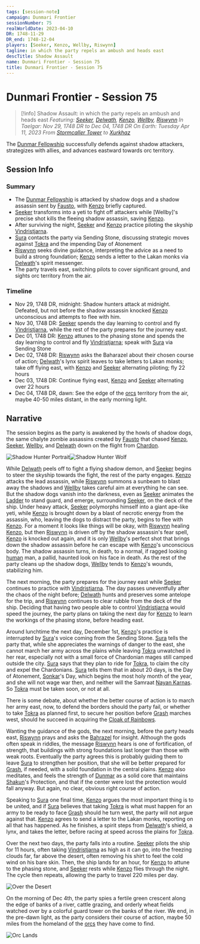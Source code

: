 ```yaml
---
tags: [session-note]
campaign: Dunmari Frontier
sessionNumber: 75
realWorldDate: 2023-04-10
DR: 1748-11-29
DR_end: 1748-12-04
players: [Seeker, Kenzo, Wellby, Riswynn]
tagline: in which the party repels an ambush and heads east
descTitle: Shadow Assault
name: Dunmari Frontier - Session 75
title: Dunmari Frontier - Session 75
---
```

# Dunmari Frontier - Session 75

>[!info] Shadow Assault: in which the party repels an ambush and heads east
> *Featuring: [Seeker](<../../../people/pcs/dunmar-fellowship/seeker.md>), [Delwath](<../../../people/pcs/dunmar-fellowship/delwath.md>), [Kenzo](<../../../people/pcs/dunmar-fellowship/kenzo.md>), [Wellby](<../../../people/pcs/dunmar-fellowship/wellby.md>), [Riswynn](<../../../people/pcs/dunmar-fellowship/riswynn.md>)*
> *In Taelgar: Nov 29, 1748 DR to Dec 04, 1748 DR*
> *On Earth: Tuesday Apr 11, 2023*
> *From [Stormcaller Tower](<../../../gazetteer/greater-dunmar/dunmari-basin/stormcaller-tower.md>) to [Xurkhaz](<../../../gazetteer/istaros-watershed/xurkhaz/xurkhaz.md>)*

The [Dunmar Fellowship](<../../../people/pcs/dunmar-fellowship/dunmar-fellowship.md>) successfully defends against shadow attackers, strategizes with allies, and advances eastward towards orc territory.

## Session Info
### Summary
- The [Dunmar Fellowship](<../../../people/pcs/dunmar-fellowship/dunmar-fellowship.md>) is attacked by shadow dogs and a shadow assassin sent by [Fausto](<../../../people/chardonians/fausto.md>), with [Kenzo](<../../../people/pcs/dunmar-fellowship/kenzo.md>) briefly captured.
- [Seeker](<../../../people/pcs/dunmar-fellowship/seeker.md>) transforms into a yeti to fight off attackers while [Wellby]'s precise shot kills the fleeing shadow assassin, saving [Kenzo](<../../../people/pcs/dunmar-fellowship/kenzo.md>).
- After surviving the night, [Seeker](<../../../people/pcs/dunmar-fellowship/seeker.md>) and [Kenzo](<../../../people/pcs/dunmar-fellowship/kenzo.md>) practice piloting the skyship [Vindristjarna](<../../../things/ships/vindristjarna.md>).
- [Sura](<../../../people/dunmari/sura.md>) contacts the party via Sending Stone, discussing strategic moves against [Tokra](<../../../gazetteer/greater-dunmar/realms/dunmar/central-dunmar/tokra/tokra.md>) and the impending Day of Atonement
- [Riswynn](<../../../people/pcs/dunmar-fellowship/riswynn.md>) seeks divine guidance, interpreting the advice as a need to build a strong foundation; [Kenzo](<../../../people/pcs/dunmar-fellowship/kenzo.md>) sends a letter to the Lakan monks via [Delwath](<../../../people/pcs/dunmar-fellowship/delwath.md>)'s spirit messenger.
- The party travels east, switching pilots to cover significant ground, and sights orc territory from the air.

### Timeline
- Nov 29, 1748 DR, midnight: Shadow hunters attack at midnight. Defeated, but not before the shadow assassin knocked [Kenzo](<../../../people/pcs/dunmar-fellowship/kenzo.md>) unconscious and attempts to flee with him.
- Nov 30, 1748 DR: [Seeker](<../../../people/pcs/dunmar-fellowship/seeker.md>) spends the day learning to control and fly [Vindristjarna](<../../../things/ships/vindristjarna.md>), while the rest of the party prepares for the journey east.
- Dec 01, 1748 DR: [Kenzo](<../../../people/pcs/dunmar-fellowship/kenzo.md>) attunes to the phasing stone and spends the day learning to control and fly [Vindristjarna](<../../../things/ships/vindristjarna.md>); speak with [Sura](<../../../people/dunmari/sura.md>) via Sending Stone
- Dec 02, 1748 DR: [Riswynn](<../../../people/pcs/dunmar-fellowship/riswynn.md>) asks the Baharazel about their chosen course of action; [Delwath](<../../../people/pcs/dunmar-fellowship/delwath.md>)'s lynx spirit leaves to take letters to Lakan monks; take off flying east, with [Kenzo](<../../../people/pcs/dunmar-fellowship/kenzo.md>) and [Seeker](<../../../people/pcs/dunmar-fellowship/seeker.md>) alternating piloting; fly 22 hours
- Dec 03, 1748 DR: Continue flying east, [Kenzo](<../../../people/pcs/dunmar-fellowship/kenzo.md>) and [Seeker](<../../../people/pcs/dunmar-fellowship/seeker.md>) alternating over 22 hours
- Dec 04, 1748 DR, dawn: See the edge of the [orcs](<../../../species/children-of-the-embodied-gods/orcs/orcs.md>) territory from the air, maybe 40-50 miles distant, in the early morning light.

## Narrative
The session begins as the party is awakened by the howls of shadow dogs, the same chalyte zombie assassins created by [Fausto](<../../../people/chardonians/fausto.md>) that chased [Kenzo](<../../../people/pcs/dunmar-fellowship/kenzo.md>), [Seeker](<../../../people/pcs/dunmar-fellowship/seeker.md>), [Wellby](<../../../people/pcs/dunmar-fellowship/wellby.md>), and [Delwath](<../../../people/pcs/dunmar-fellowship/delwath.md>) down on the flight from [Chardon](<../../../gazetteer/west-coast/chardonian-empire/chardon/chardon.md>). 

![Shadow Hunter Portrait](../../../assets/shadow-hunter-portrait.png)![Shadow Hunter Wolf](../../../assets/shadow-hunter-wolf.png)

While [Delwath](<../../../people/pcs/dunmar-fellowship/delwath.md>) peels off to fight a flying shadow demon, and [Seeker](<../../../people/pcs/dunmar-fellowship/seeker.md>) begins to steer the skyship towards the fight, the rest of the party engages. [Kenzo](<../../../people/pcs/dunmar-fellowship/kenzo.md>) attacks the lead assassin, while [Riswynn](<../../../people/pcs/dunmar-fellowship/riswynn.md>) summons a sunbeam to blast away the shadows and [Wellby](<../../../people/pcs/dunmar-fellowship/wellby.md>) takes careful aim at everything he can see. But the shadow dogs vanish into the darkness, even as [Seeker](<../../../people/pcs/dunmar-fellowship/seeker.md>) animates the [Ladder](<../../../people/pcs/dunmar-fellowship/companions/ladder.md>) to stand guard, and emerge, surrounding [Seeker](<../../../people/pcs/dunmar-fellowship/seeker.md>), on the deck of the ship. Under heavy attack, [Seeker](<../../../people/pcs/dunmar-fellowship/seeker.md>) polymorphs himself into a giant ape-like yeti, while [Kenzo](<../../../people/pcs/dunmar-fellowship/kenzo.md>) is brought down by a blast of necrotic energy from the assassin, who, leaving the dogs to distract the party, begins to flee with [Kenzo](<../../../people/pcs/dunmar-fellowship/kenzo.md>). For a moment it looks like things will be okay, with [Riswynn](<../../../people/pcs/dunmar-fellowship/riswynn.md>) healing [Kenzo](<../../../people/pcs/dunmar-fellowship/kenzo.md>), but then [Riswynn](<../../../people/pcs/dunmar-fellowship/riswynn.md>) is driven off by the shadow assassin's fear spell, [Kenzo](<../../../people/pcs/dunmar-fellowship/kenzo.md>) is knocked out again, and it is only [Wellby](<../../../people/pcs/dunmar-fellowship/wellby.md>)'s perfect shot that brings down the shadow assassin before he can escape with [Kenzo](<../../../people/pcs/dunmar-fellowship/kenzo.md>)'s unconscious body. The shadow assassin turns, in death, to a normal, if ragged looking [human](<../../../species/children-of-divine-creation/humans/humans.md>) man, a pallid, haunted look on his face in death. As the rest of the party cleans up the shadow dogs, [Wellby](<../../../people/pcs/dunmar-fellowship/wellby.md>) tends to [Kenzo](<../../../people/pcs/dunmar-fellowship/kenzo.md>)'s wounds, stabilizing him. 

The next morning, the party prepares for the journey east while [Seeker](<../../../people/pcs/dunmar-fellowship/seeker.md>) continues to practice with [Vindristjarna](<../../../things/ships/vindristjarna.md>). The day passes uneventfully after the chaos of the night before; [Delwath](<../../../people/pcs/dunmar-fellowship/delwath.md>) hunts and preserves some antelope for the trip, and [Riswynn](<../../../people/pcs/dunmar-fellowship/riswynn.md>) continues to clear rubble from the deck of the ship. Deciding that having two people able to control [Vindristjarna](<../../../things/ships/vindristjarna.md>) would speed the journey, the party plans on taking the next day for [Kenzo](<../../../people/pcs/dunmar-fellowship/kenzo.md>) to learn the workings of the phasing stone, before heading east.

Around lunchtime the next day, December 1st, [Kenzo](<../../../people/pcs/dunmar-fellowship/kenzo.md>)'s practice is interrupted by [Sura](<../../../people/dunmari/sura.md>)'s voice coming from the Sending Stone. [Sura](<../../../people/dunmari/sura.md>) tells the party that, while she appreciates the warnings of danger to the east, she cannot march her army across the plains while leaving [Tokra](<../../../gazetteer/greater-dunmar/realms/dunmar/central-dunmar/tokra/tokra.md>) unwatched in her rear, especially not with a small force of Chardonian mages still camped outside the city. [Sura](<../../../people/dunmari/sura.md>) says that they plan to ride for [Tokra](<../../../gazetteer/greater-dunmar/realms/dunmar/central-dunmar/tokra/tokra.md>), to claim the city and expel the Chardonians. [Sura](<../../../people/dunmari/sura.md>) tells them that in about 20 days, is the Day of Atonement, [Sonkar](<../../../cosmology/gods/incorporeal-gods/dunmari-pantheon/sonkar.md>)'s Day, which begins the most holy month of the year, and she will not wage war then, and neither will the Samraat [Nayan Karnas](<../../../people/dunmari/nayan-karnas.md>). So [Tokra](<../../../gazetteer/greater-dunmar/realms/dunmar/central-dunmar/tokra/tokra.md>) must be taken soon, or not at all. 

There is some debate, about whether the better course of action is to march her army east, now, to defend the borders should the party fail, or whether to take [Tokra](<../../../gazetteer/greater-dunmar/realms/dunmar/central-dunmar/tokra/tokra.md>) as planned first, to secure her position before [Grash](<../../../people/other-nonhumans/grash.md>) marches west, should he succeed in acquiring the [Cloak of Rainbows](<../../../things/artifacts-of-power/cloak-of-rainbows.md>).

Wanting the guidance of the gods, the next morning, before the party heads east, [Riswynn](<../../../people/pcs/dunmar-fellowship/riswynn.md>) prays and asks the [Bahrazel](<../../../cosmology/gods/embodied-gods/bahrazel/bahrazel.md>) for insight. Although the gods often speak in riddles, the message [Riswynn](<../../../people/pcs/dunmar-fellowship/riswynn.md>) hears is one of fortification, of strength, that buildings with strong foundations last longer than those with weak roots. Eventually the party agrees this is probably guiding them to leave [Sura](<../../../people/dunmari/sura.md>) to strengthen her position, that she will be better prepared for [Grash](<../../../people/other-nonhumans/grash.md>), if needed, with a solid foundation in the central plains. [Kenzo](<../../../people/pcs/dunmar-fellowship/kenzo.md>) also meditates, and feels the strength of [Dunmar](<../../../gazetteer/greater-dunmar/realms/dunmar/dunmar.md>) as a solid core that maintains [Shakun](<../../../cosmology/gods/incorporeal-gods/dunmari-pantheon/shakun.md>)'s Protection, and that if the center were lost the protection would fall anyway. But again, no clear, obvious right course of action. 

Speaking to [Sura](<../../../people/dunmari/sura.md>) one final time, [Kenzo](<../../../people/pcs/dunmar-fellowship/kenzo.md>) argues the most important thing is to be united, and if [Sura](<../../../people/dunmari/sura.md>) believes that taking [Tokra](<../../../gazetteer/greater-dunmar/realms/dunmar/central-dunmar/tokra/tokra.md>) is what must happen for an army to be ready to face [Grash](<../../../people/other-nonhumans/grash.md>) should he turn west, the party will not argue against that. [Kenzo](<../../../people/pcs/dunmar-fellowship/kenzo.md>) agrees to send a letter to the Lakan monks, reporting on all that has happened. As he finishes, a spirit steps from [Delwath](<../../../people/pcs/dunmar-fellowship/delwath.md>)'s shield, a lynx, and takes the letter, before racing at speed across the plains for [Tokra](<../../../gazetteer/greater-dunmar/realms/dunmar/central-dunmar/tokra/tokra.md>). 

Over the next two days, the party falls into a routine. [Seeker](<../../../people/pcs/dunmar-fellowship/seeker.md>) pilots the ship for 11 hours, often taking [Vindristjarna](<../../../things/ships/vindristjarna.md>) as high as it can go, into the freezing clouds far, far above the desert, often removing his shirt to feel the cold wind on his bare skin. Then, the ship lands for an hour, for [Kenzo](<../../../people/pcs/dunmar-fellowship/kenzo.md>) to attune to the phasing stone, and [Seeker](<../../../people/pcs/dunmar-fellowship/seeker.md>) rests while [Kenzo](<../../../people/pcs/dunmar-fellowship/kenzo.md>) flies through the night. The cycle then repeats, allowing the party to travel 220 miles per day. 

![Over the Desert](../../../assets/over-the-desert.png)

On the morning of Dec 4th, the party spies a fertile green crescent along the edge of banks of a river, cattle grazing, and orderly wheat fields watched over by a colorful guard tower on the banks of the river. We end, in the pre-dawn light, as the party considers their course of action, maybe 50 miles from the homeland of the [orcs](<../../../species/children-of-the-embodied-gods/orcs/orcs.md>) they have come to find.

![Orc Lands](../../../assets/orc-lands.png)
